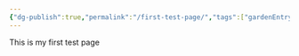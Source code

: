 ```yaml
---
{"dg-publish":true,"permalink":"/first-test-page/","tags":["gardenEntry"]}
---
```


This is my first test page